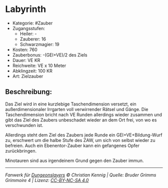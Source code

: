 # Labyrinth

- Kategorie: #Zauber
- Zugangsstufen:
  - Heiler: -
  - Zauberer: 16
  - Schwarzmagier: 19
- Kosten: 760
- Zauberbonus: -(GEI+VE)/2 des Ziels
- Dauer: VE KR
- Reichweite: VE x 10 Meter
- Abklingzeit: 100 KR
- Art: Zielzauber

## Beschreibung:

Das Ziel wird in eine kurzlebige Taschendimension versetzt, ein außerdimensionaler Irrgarten voll verwirrender Rätsel und Gänge. Die Taschendimension bricht nach VE Runden allerdings wieder zusammen und gibt das Ziel des Zaubers unbeschadet wieder an dem Ort frei, von wo es verschwunden ist.

Allerdings steht dem Ziel des Zaubers jede Runde ein GEI+VE+Bildung-Wurf zu, erschwert um die halbe Stufe des ZAW, um sich von selbst wieder zu befreien. Auch ein Ebenentor-Zauber kann ein gefangenes Opfer zurückbringen.

Minotauren sind aus irgendeinem Grund gegen den Zauber immun.

---

_Fanwerk für [Dungeonslayers](https://www.dungeonslayers.net/) © Christian Kennig | Quelle: Bruder Grimms Grimmoire 4 | Lizenz: [CC-BY-NC-SA 4.0](https://creativecommons.org/licenses/by-nc-sa/4.0/deed.de)_

